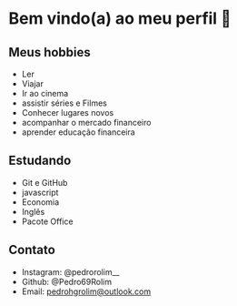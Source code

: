 # Bem vindo(a) ao meu perfil 👋

## Meus hobbies
- Ler
- Viajar
- Ir ao cinema
- assistir séries e Filmes
- Conhecer lugares novos
- acompanhar o mercado financeiro
- aprender educação financeira

## Estudando
- Git e GitHub
- javascript
- Economia
- Inglês
- Pacote Office

##  Contato
- Instagram: @pedrorolim__
- Github: @Pedro69Rolim
- Email: pedrohgrolim@outlook.com
